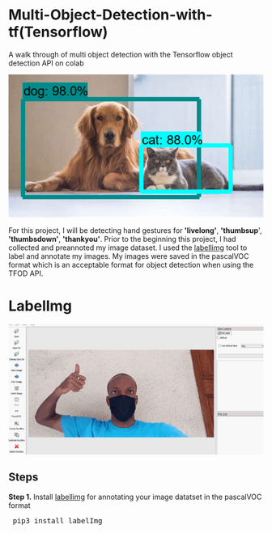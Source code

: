 # Multi-Object-Detection-with-tf(Tensorflow)
A walk through of multi object detection with the Tensorflow object detection API on colab

<div>
 <span align="left">
  <img width="600" heigt="300" src="https://github.com/Nnamaka/multi-object-detection-with-tf/blob/main/catdog.png">
</span>

 For this project, I will be detecting hand gestures for <b>'livelong'</b>, <b>'thumbsup</b>', <b>'thumbsdown'</b>, <b>'thankyou'</b>.
 Prior to the beginning this project, I had collected and preannoted my image dataset. 
 I used the <a href="https://github.com/tzutalin/labelImg">labellimg</a> tool to label and annotate my images.
 My images were saved in the pascalVOC format which is an acceptable format for object detection when using the TFOD API.

 
 
 # LabelImg
 <p align="center">
  <img src="https://github.com/Nnamaka/multi-object-detection-with-tf/blob/main/annotate%20(2).gif">
</p>

 
 
 ## Steps
 <b>Step 1.</b>
 Install <a href="https://github.com/tzutalin/labelImg">labellimg</a> for annotating your image datatset in the pascalVOC format
 <pre>
 pip3 install labelImg
 </pre>
